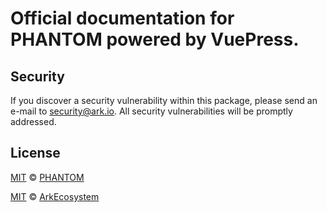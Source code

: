 
# Official documentation for PHANTOM powered by VuePress.

## Security

If you discover a security vulnerability within this package, please send an e-mail to security@ark.io. All security vulnerabilities will be promptly addressed.

## License
[MIT](LICENSE) © [PHANTOM](https://phantom.org)

[MIT](LICENSE) © [ArkEcosystem](https://ark.io)
